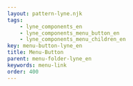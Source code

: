 ```yaml
---
layout: pattern-lyne.njk
tags: 
    - lyne_components_en
    - lyne_components_menu_button_en
    - lyne_components_menu_children_en
key: menu-button-lyne_en
title: Menu-Button
parent: menu-folder-lyne_en
keywords: menu-link
order: 400
---
```

